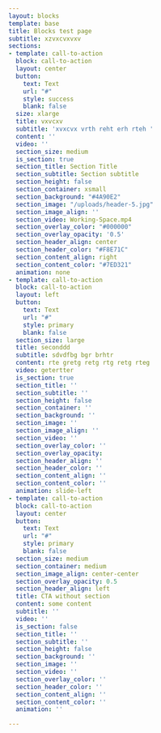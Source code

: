 ```yaml
---
layout: blocks
template: base
title: Blocks test page
subtitle: xzvxcvxvxv
sections:
- template: call-to-action
  block: call-to-action
  layout: center
  button:
    text: Text
    url: "#"
    style: success
    blank: false
  size: xlarge
  title: vxvcxv
  subtitle: 'xvxcvx vrth reht erh rteh '
  content: ''
  video: ''
  section_size: medium
  is_section: true
  section_title: Section Title
  section_subtitle: Section subtitle
  section_height: false
  section_container: xsmall
  section_background: "#4A90E2"
  section_image: "/uploads/header-5.jpg"
  section_image_align: ''
  section_video: Working-Space.mp4
  section_overlay_color: "#000000"
  section_overlay_opacity: '0.5'
  section_header_align: center
  section_header_color: "#F8E71C"
  section_content_align: right
  section_content_color: "#7ED321"
  animation: none
- template: call-to-action
  block: call-to-action
  layout: left
  button:
    text: Text
    url: "#"
    style: primary
    blank: false
  section_size: large
  title: seconddd
  subtitle: sdvdfbg bgr brhtr
  content: rte gretg retg rtg retg rteg
  video: getertter
  is_section: true
  section_title: ''
  section_subtitle: ''
  section_height: false
  section_container: ''
  section_background: ''
  section_image: ''
  section_image_align: ''
  section_video: ''
  section_overlay_color: ''
  section_overlay_opacity: 
  section_header_align: ''
  section_header_color: ''
  section_content_align: ''
  section_content_color: ''
  animation: slide-left
- template: call-to-action
  block: call-to-action
  layout: center
  button:
    text: Text
    url: "#"
    style: primary
    blank: false
  section_size: medium
  section_container: medium
  section_image_align: center-center
  section_overlay_opacity: 0.5
  section_header_align: left
  title: CTA without section
  content: some content
  subtitle: ''
  video: ''
  is_section: false
  section_title: ''
  section_subtitle: ''
  section_height: false
  section_background: ''
  section_image: ''
  section_video: ''
  section_overlay_color: ''
  section_header_color: ''
  section_content_align: ''
  section_content_color: ''
  animation: ''

---
```

